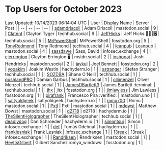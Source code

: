 # Top Users for October 2023
Last Updated: 10/14/2023 06:14:04 UTC
| User | Display Name | Server | Post |
| -- | -- | -- | -- |
| [adamdriscoll](https://mastodon.social/@adamdriscoll) | Adam Driscoll | mastodon.social | 9 |
| [Clatent](https://techhub.social/@Clatent) | Clayton Tyger | techhub.social | 6 |
| [JeffHicks](https://techhub.social/@JeffHicks) | Jeff Hicks 🐶🎼🍷🖥️ | techhub.social | 5 |
| [MrPowerShell](https://fosstodon.org/@MrPowerShell) | MrPowerShell | fosstodon.org | 5 |
| [TonyRedmond](https://techhub.social/@TonyRedmond) | Tony Redmond | techhub.social | 4 |
| [leanpub](https://mastodon.social/@leanpub) | Leanpub | mastodon.social | 4 |
| [sassdawe](https://infosec.exchange/@sassdawe) | Sass, David | infosec.exchange | 4 |
| [cjerrington](https://mstdn.social/@cjerrington) | Clayton Errington 🖥️ | mstdn.social | 2 |
| [joshooaj](https://mastodon.social/@joshooaj) | Josh Hendricks | mastodon.social | 2 |
| [jaykul](https://fosstodon.org/@jaykul) | Joel Bennett | fosstodon.org | 2 |
| [yooakim](https://hachyderm.io/@yooakim) | Joakim Westin | hachyderm.io | 1 |
| [sstranger](https://techhub.social/@sstranger) | Stefan Stranger | techhub.social | 1 |
| [SOZDBA](https://techhub.social/@SOZDBA) | Shane O'Neill | techhub.social | 1 |
| [poshlandPRO](https://techhub.social/@poshlandPRO) | Damian Garbus | techhub.social | 1 |
| [ollimenzel](https://techhub.social/@ollimenzel) | Oliver Menzel | techhub.social | 1 |
| [JamesDBartlett3](https://techhub.social/@JamesDBartlett3) | James Bartlett :terminal: | techhub.social | 1 |
| [jhx](https://fosstodon.org/@jhx) | jhx | fosstodon.org | 1 |
| [jimlawless](https://fosstodon.org/@jimlawless) | Jim Lawless | fosstodon.org | 1 |
| [pirafrank](https://mastodon.uno/@pirafrank) | Francesco Pira :verified: | mastodon.uno | 1 |
| [saltyoldgeek](https://hachyderm.io/@saltyoldgeek) | saltyoldgeek | hachyderm.io | 1 |
| [romu700](https://mastodon.social/@romu700) | Romu | mastodon.social | 1 |
| [Pxtl](https://mastodon.social/@Pxtl) | Pxtl | mastodon.social | 1 |
| [mdowst](https://mastodon.social/@mdowst) | Matthew Dowst | mastodon.social | 1 |
| [d2718](https://hachyderm.io/@d2718) | d2718 | hachyderm.io | 1 |
| [TheSilentHolographer](https://techhub.social/@TheSilentHolographer) | TheSilentHolographer | techhub.social | 1 |
| [deadlydog](https://hachyderm.io/@deadlydog) | Dan Schroeder | hachyderm.io | 1 |
| [simontsui](https://infosec.exchange/@simontsui) | Simon | infosec.exchange | 1 |
| [def](https://hachyderm.io/@def) | Tomáš Odehnal | hachyderm.io | 1 |
| [franklesniak](https://infosec.exchange/@franklesniak) | Frank Lesniak | infosec.exchange | 1 |
| [13reak](https://infosec.exchange/@13reak) | 13reak | infosec.exchange | 1 |
| [Randriksen](https://mastodon.social/@Randriksen) | Randriksen | mastodon.social | 1 |
| [HeyItsGilbert](https://fosstodon.org/@HeyItsGilbert) | Gilbert Sanchez :omya_windows: | fosstodon.org | 1 |
